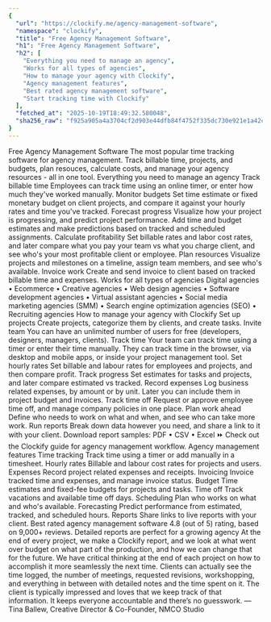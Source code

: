 ```yaml
---
{
  "url": "https://clockify.me/agency-management-software",
  "namespace": "clockify",
  "title": "Free Agency Management Software",
  "h1": "Free Agency Management Software",
  "h2": [
    "Everything you need to manage an agency",
    "Works for all types of agencies",
    "How to manage your agency with Clockify",
    "Agency management features",
    "Best rated agency management software",
    "Start tracking time with Clockify"
  ],
  "fetched_at": "2025-10-19T18:49:32.580048",
  "sha256_raw": "f925a905a4a3704cf2d903e44dfb84f4752f335dc730e921e1a42c29ae608cd4"
}
---
```


Free Agency Management Software
The most popular time tracking software for agency management. Track billable time, projects, and budgets, plan resouces, calculate costs, and manage your agency resources - all in one tool.
Everything you need to manage an agency
Track billable time
Employees can track time using an online timer, or enter how much they've worked manually.
Monitor budgets
Set time estimate or fixed monetary budget on client projects, and compare it against your hourly rates and time you've tracked.
Forecast progress
Visualize how your project is progressing, and predict project performance. Add time and budget estimates and make predictions based on tracked and scheduled assignments.
Calculate profitability
Set billable rates and labor cost rates, and later compare what you pay your team vs what you charge client, and see who's your most profitable client or employee.
Plan resources
Visualize projects and milestones on a timeline, assign team members, and see who's available.
Invoice work
Create and send invoice to client based on tracked billable time and expenses.
Works for all types of agencies
Digital agencies • Ecommerce • Creative agencies • Web design agencies • Software development agencies • Virtual assistant agencies • Social media marketing agencies (SMM) • Search engine optimization agencies (SEO) • Recruiting agencies
How to manage your agency with Clockify
Set up projects
Create projects, categorize them by clients, and create tasks.
Invite team
You can have an unlimited number of users for free (developers, designers, managers, clients).
Track time
Your team can track time using a timer or enter their time manually. They can track time in the browser, via desktop and mobile apps, or inside your project management tool.
Set hourly rates
Set billable and labour rates for employees and projects, and then compare profit.
Track progress
Set estimates for tasks and projects, and later compare estimated vs tracked.
Record expenses
Log business related expenses, by amount or by unit. Later you can include them in project budget and invoices.
Track time off
Request or approve employee time off, and manage company policies in one place.
Plan work ahead
Define who needs to work on what and when, and see who can take more work.
Run reports
Break down data however you need, and share a link to it with your client.
Download report samples: PDF • CSV • Excel
⏩ Check out the Clockify guide for agency management workflow.
Agency management features
Time tracking
Track time using a timer or add manually in a timesheet.
Hourly rates
Billable and labour cost rates for projects and users.
Expenses
Record project related expenses and receipts.
Invoicing
Invoice tracked time and expenses, and manage invoice status.
Budget
Time estimates and fixed-fee budgets for projects and tasks.
Time off
Track vacations and available time off days.
Scheduling
Plan who works on what and who's available.
Forecasting
Predict performance from estimated, tracked, and scheduled hours.
Reports
Share links to live reports with your client.
Best rated agency management software
4.8 (out of 5) rating, based on 9,000+ reviews.
Detailed reports are perfect for a growing agency
At the end of every project, we make a Clockify report, and we look at what went over budget on what part of the production, and how we can change that for the future. We have critical thinking at the end of each project on how to accomplish it more seamlessly the next time. Clients can actually see the time logged, the number of meetings, requested revisions, workshopping, and everything in between with detailed notes and the time spent on it. The client is typically impressed and loves that we keep track of that information. It keeps everyone accountable and there’s no guesswork.
— Tina Ballew, Creative Director & Co-Founder, NMCO Studio